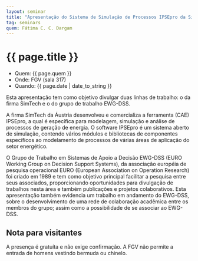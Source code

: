 ```yaml
---
layout: seminar
title: "Apresentação do Sistema de Simulação de Processos IPSEpro da SimTech e do Grupo de Pesquisa e Estudos em Sistemas de Apoio a Decisão EWG-DSS da EURO"
tag: seminars
quem: Fátima C. C. Dargam 
---
```


# {{ page.title }}

- Quem: {{ page.quem }}
- Onde:  FGV (sala 317)
- Quando: {{ page.date | date_to_string }}

Esta apresentação tem como objetivo divulgar duas linhas de trabalho: o
da firma SimTech e o do grupo de trabalho EWG-DSS. 

A firma SimTech da Áustria desenvolveu e comercializa a ferramenta
 (CAE) IPSEpro, a qual é específica para modelagem, simulação e
 análise de processos de geração de energia. O software IPSEpro é um
 sistema aberto de simulação, contendo vários módulos e bibliotecas de
 componentes específicos ao modelamento de processos de várias áreas
 de aplicação do setor energético.

O Grupo de Trabalho em Sistemas de Apoio a Decisão EWG-DSS (EURO
 Working Group on Decision Support Systems), da associação européia de
 pesquisa operacional EURO (European Association on Operation
 Research) foi criado em 1989 e tem como objetivo principal facilitar
 a pesquisa entre seus associados, proporcionando oportunidades para
 divulgação de trabalhos nesta área e também publicações e projetos
 colaborativos. Esta apresentação também evidencia um trabalho em
 andamento do EWG-DSS, sobre o desenvolvimento de uma rede de
 colaboração acadêmica entre os membros do grupo; assim como a
 possibilidade de se associar ao EWG-DSS.



## Nota para visitantes

A presença é gratuíta e não exige confirmação. A FGV não permite a
entrada de homens vestindo bermuda ou chinelo.
